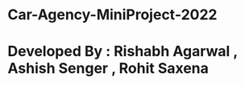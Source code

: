 # Car-Agency-MiniProject-2022
# Developed By : Rishabh Agarwal , Ashish Senger , Rohit Saxena  
                 
